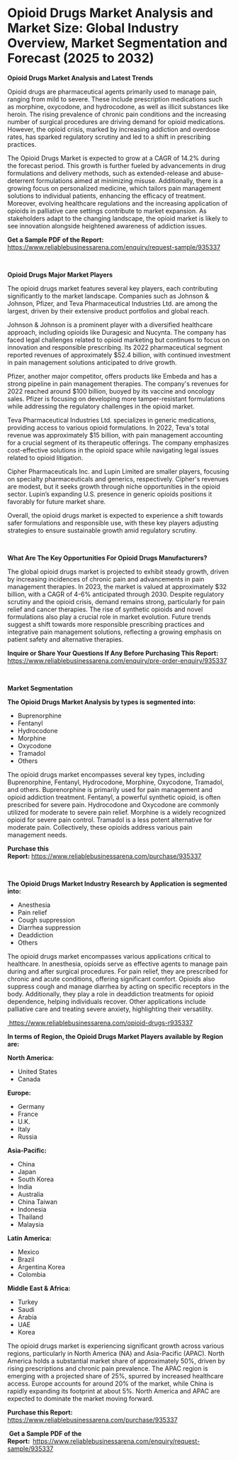 <p><h1>Opioid Drugs Market Analysis and Market Size: Global Industry Overview, Market Segmentation and Forecast (2025 to 2032)</h1></p><p><strong>Opioid Drugs Market Analysis and Latest Trends</strong></p>
<p><p>Opioid drugs are pharmaceutical agents primarily used to manage pain, ranging from mild to severe. These include prescription medications such as morphine, oxycodone, and hydrocodone, as well as illicit substances like heroin. The rising prevalence of chronic pain conditions and the increasing number of surgical procedures are driving demand for opioid medications. However, the opioid crisis, marked by increasing addiction and overdose rates, has sparked regulatory scrutiny and led to a shift in prescribing practices.</p><p>The Opioid Drugs Market is expected to grow at a CAGR of 14.2% during the forecast period. This growth is further fueled by advancements in drug formulations and delivery methods, such as extended-release and abuse-deterrent formulations aimed at minimizing misuse. Additionally, there is a growing focus on personalized medicine, which tailors pain management solutions to individual patients, enhancing the efficacy of treatment. Moreover, evolving healthcare regulations and the increasing application of opioids in palliative care settings contribute to market expansion. As stakeholders adapt to the changing landscape, the opioid market is likely to see innovation alongside heightened awareness of addiction issues.</p></p>
<p><strong>Get a Sample PDF of the Report:&nbsp;</strong> <a href="https://www.reliablebusinessarena.com/enquiry/request-sample/935337?utm_campaign=1871&utm_medium=2&utm_source=Github&utm_content=ia&utm_term=18042025&utm_id=opioid-drugs">https://www.reliablebusinessarena.com/enquiry/request-sample/935337</a></p>
<p>&nbsp;</p>
<p><strong>Opioid Drugs Major Market Players</strong></p>
<p><p>The opioid drugs market features several key players, each contributing significantly to the market landscape. Companies such as Johnson & Johnson, Pfizer, and Teva Pharmaceutical Industries Ltd. are among the largest, driven by their extensive product portfolios and global reach.</p><p>Johnson & Johnson is a prominent player with a diversified healthcare approach, including opioids like Duragesic and Nucynta. The company has faced legal challenges related to opioid marketing but continues to focus on innovation and responsible prescribing. Its 2022 pharmaceutical segment reported revenues of approximately $52.4 billion, with continued investment in pain management solutions anticipated to drive growth.</p><p>Pfizer, another major competitor, offers products like Embeda and has a strong pipeline in pain management therapies. The company's revenues for 2022 reached around $100 billion, buoyed by its vaccine and oncology sales. Pfizer is focusing on developing more tamper-resistant formulations while addressing the regulatory challenges in the opioid market.</p><p>Teva Pharmaceutical Industries Ltd. specializes in generic medications, providing access to various opioid formulations. In 2022, Teva's total revenue was approximately $15 billion, with pain management accounting for a crucial segment of its therapeutic offerings. The company emphasizes cost-effective solutions in the opioid space while navigating legal issues related to opioid litigation.</p><p>Cipher Pharmaceuticals Inc. and Lupin Limited are smaller players, focusing on specialty pharmaceuticals and generics, respectively. Cipher's revenues are modest, but it seeks growth through niche opportunities in the opioid sector. Lupin’s expanding U.S. presence in generic opioids positions it favorably for future market share.</p><p>Overall, the opioid drugs market is expected to experience a shift towards safer formulations and responsible use, with these key players adjusting strategies to ensure sustainable growth amid regulatory scrutiny.</p></p>
<p>&nbsp;</p>
<p><strong>What Are The Key Opportunities For Opioid Drugs Manufacturers?</strong></p>
<p><p>The global opioid drugs market is projected to exhibit steady growth, driven by increasing incidences of chronic pain and advancements in pain management therapies. In 2023, the market is valued at approximately $32 billion, with a CAGR of 4-6% anticipated through 2030. Despite regulatory scrutiny and the opioid crisis, demand remains strong, particularly for pain relief and cancer therapies. The rise of synthetic opioids and novel formulations also play a crucial role in market evolution. Future trends suggest a shift towards more responsible prescribing practices and integrative pain management solutions, reflecting a growing emphasis on patient safety and alternative therapies.</p></p>
<p><strong>Inquire or Share Your Questions If Any Before Purchasing This Report:</strong> <a href="https://www.reliablebusinessarena.com/enquiry/pre-order-enquiry/935337?utm_campaign=1871&utm_medium=2&utm_source=Github&utm_content=ia&utm_term=18042025&utm_id=opioid-drugs">https://www.reliablebusinessarena.com/enquiry/pre-order-enquiry/935337</a></p>
<p>&nbsp;</p>
<p><strong>Market Segmentation</strong></p>
<p><strong>The Opioid Drugs Market Analysis by types is segmented into:</strong></p>
<p><ul><li>Buprenorphine</li><li>Fentanyl</li><li>Hydrocodone</li><li>Morphine</li><li>Oxycodone</li><li>Tramadol</li><li>Others</li></ul></p>
<p><p>The opioid drugs market encompasses several key types, including Buprenorphine, Fentanyl, Hydrocodone, Morphine, Oxycodone, Tramadol, and others. Buprenorphine is primarily used for pain management and opioid addiction treatment. Fentanyl, a powerful synthetic opioid, is often prescribed for severe pain. Hydrocodone and Oxycodone are commonly utilized for moderate to severe pain relief. Morphine is a widely recognized opioid for severe pain control. Tramadol is a less potent alternative for moderate pain. Collectively, these opioids address various pain management needs.</p></p>
<p><strong>Purchase this Report:&nbsp;</strong><a href="https://www.reliablebusinessarena.com/purchase/935337?utm_campaign=1871&utm_medium=2&utm_source=Github&utm_content=ia&utm_term=18042025&utm_id=opioid-drugs">https://www.reliablebusinessarena.com/purchase/935337</a></p>
<p>&nbsp;</p>
<p><strong>The Opioid Drugs Market Industry Research by Application is segmented into:</strong></p>
<p><ul><li>Anesthesia</li><li>Pain relief</li><li>Cough suppression</li><li>Diarrhea suppression</li><li>Deaddiction</li><li>Others</li></ul></p>
<p><p>The opioid drugs market encompasses various applications critical to healthcare. In anesthesia, opioids serve as effective agents to manage pain during and after surgical procedures. For pain relief, they are prescribed for chronic and acute conditions, offering significant comfort. Opioids also suppress cough and manage diarrhea by acting on specific receptors in the body. Additionally, they play a role in deaddiction treatments for opioid dependence, helping individuals recover. Other applications include palliative care and treating severe anxiety, highlighting their versatility.</p></p>
<p><a href="https://www.reliablebusinessarena.com/opioid-drugs-r935337?utm_campaign=1871&utm_medium=2&utm_source=Github&utm_content=ia&utm_term=18042025&utm_id=opioid-drugs">&nbsp;https://www.reliablebusinessarena.com/opioid-drugs-r935337</a></p>
<p><strong>In terms of Region, the Opioid Drugs Market Players available by Region are:</strong></p>
<p>
    <p> <strong> North America: </strong>
        <ul>
            <li>United States</li>
            <li>Canada</li>
        </ul>
        </p> 
    <p> <strong> Europe: </strong>
        <ul>
            <li>Germany</li>
            <li>France</li>
            <li>U.K.</li>
            <li>Italy</li>
            <li>Russia</li>
        </ul>
        </p> 
    <p> <strong> Asia-Pacific: </strong>
        <ul>
            <li>China</li>
            <li>Japan</li>
            <li>South Korea</li>
            <li>India</li>
            <li>Australia</li>
            <li>China Taiwan</li>
            <li>Indonesia</li>
            <li>Thailand</li>
            <li>Malaysia</li>
        </ul>
        </p> 
    <p> <strong> Latin America: </strong>
        <ul>
            <li>Mexico</li>
            <li>Brazil</li>
            <li>Argentina Korea</li>
            <li>Colombia</li>
        </ul>
        </p> 
    <p> <strong> Middle East & Africa: </strong>
        <ul>
            <li>Turkey</li>
            <li>Saudi</li>
            <li>Arabia</li>
            <li>UAE</li>
            <li>Korea</li>
        </ul>
    </p>
    </p>
<p><p>The opioid drugs market is experiencing significant growth across various regions, particularly in North America (NA) and Asia-Pacific (APAC). North America holds a substantial market share of approximately 50%, driven by rising prescriptions and chronic pain prevalence. The APAC region is emerging with a projected share of 25%, spurred by increased healthcare access. Europe accounts for around 20% of the market, while China is rapidly expanding its footprint at about 5%. North America and APAC are expected to dominate the market moving forward.</p></p>
<p><strong>Purchase this Report: </strong><a href="https://www.reliablebusinessarena.com/purchase/935337?utm_campaign=1871&utm_medium=2&utm_source=Github&utm_content=ia&utm_term=18042025&utm_id=opioid-drugs">https://www.reliablebusinessarena.com/purchase/935337</a></p>
<p>&nbsp;<strong>Get a Sample PDF of the Report:&nbsp;&nbsp;</strong><a href="https://www.reliablebusinessarena.com/enquiry/request-sample/935337?utm_campaign=1871&utm_medium=2&utm_source=Github&utm_content=ia&utm_term=18042025&utm_id=opioid-drugs">https://www.reliablebusinessarena.com/enquiry/request-sample/935337</a></p>
<p><strong></strong></p>
<p><p></p><p></p><p></p></p>